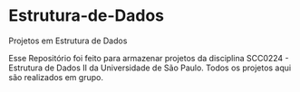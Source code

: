 # Estrutura-de-Dados
Projetos em Estrutura de Dados

Esse Repositório foi feito para armazenar projetos da disciplina SCC0224 - Estrutura de Dados II da Universidade de São Paulo. Todos os projetos aqui são realizados em grupo.
